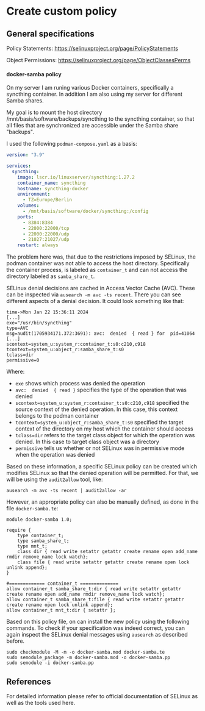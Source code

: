 # Create custom policy

## General specifications
Policy Statements: https://selinuxproject.org/page/PolicyStatements

Object Permissions: https://selinuxproject.org/page/ObjectClassesPerms

#### docker-samba policy
On my server I am runing various Docker containers, specifically a syncthing container. In addition I am also using my server for different Samba shares.

My goal is to mount the host directory /mnt/basis/software/backups/syncthing to the syncthing container, so that all files that are synchronized are accessible under the Samba share "backups". 

I used the following `podman-compose.yaml` as a basis:
```yml
version: "3.9"

services:
  syncthing:
    image: lscr.io/linuxserver/syncthing:1.27.2
    container_name: syncthing
    hostname: syncthing-docker
    environment:
      - TZ=Europe/Berlin
    volumes:
      - /mnt/basis/software/docker/syncthing:/config
    ports:
      - 8384:8384
      - 22000:22000/tcp
      - 22000:22000/udp
      - 21027:21027/udp
    restart: always
```
The problem here was, that due to the restrictions imposed by SELinux, the podman container was not able to access the host directory. Specifically the container process, is labeled as `container_t` and can not access the directory labeled as `samba_share_t`.

SELinux denial decisions are cached in Access Vector Cache (AVC). These can be inspected via `ausearch -m avc -ts recent`. There you can see different aspects of a denial decision. It could look something like that:

```
time->Mon Jan 22 15:36:11 2024
[...]
exe="/usr/bin/syncthing" 
type=AVC 
msg=audit(1705934171.372:3691): avc:  denied  { read } for  pid=41064  
[...]
scontext=system_u:system_r:container_t:s0:c210,c918 tcontext=system_u:object_r:samba_share_t:s0 
tclass=dir 
permissive=0
```

Where:

- `exe` shows which process was denied the operation
- `avc:  denied  { read }` specifies the type of the operation that was denied
- `scontext=system_u:system_r:container_t:s0:c210,c918` specified the source context of the denied operation. In this case, this context belongs to the podman container
- `tcontext=system_u:object_r:samba_share_t:s0` specified the target context of the directory on my host which the container should access
- `tclass=dir` refers to the target class object for which the operation was denied. In this case to target class object was a directory
- `permissive` tells us whether or not SELinux was in permissive mode when the operation was denied

Based on these information, a specific SELinux policy can be created which modifies SELinux so that the denied operation will be permitted. For that, we will be using the `audit2allow` tool, like:

```
ausearch -m avc -ts recent | audit2allow -ar
```

However, an appropriate policy can also be manually defined, as done in the file `docker-samba.te`:
```
module docker-samba 1.0;

require {
	type container_t;
	type samba_share_t;
	type mnt_t;
	class dir { read write setattr getattr create rename open add_name rmdir remove_name lock watch};
	class file { read write setattr getattr create rename open lock unlink append};
}

#============= container_t ==============
allow container_t samba_share_t:dir { read write setattr getattr create rename open add_name rmdir remove_name lock watch};
allow container_t samba_share_t:file { read write setattr getattr create rename open lock unlink append};
allow container_t mnt_t:dir { setattr };
```

Based on this policy file, on can install the new policy using the following commands. To check if your specification was indeed correct, you can again inspect the SELinux denial messages using `ausearch` as described before.

```
sudo checkmodule -M -m -o docker-samba.mod docker-samba.te
sudo semodule_package -m docker-samba.mod -o docker-samba.pp
sudo semodule -i docker-samba.pp
```

## References
For detailed information please refer to official documentation of SELinux as well as the tools used here.